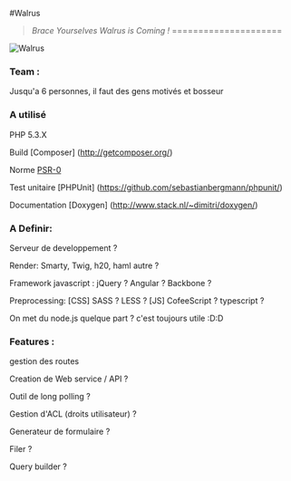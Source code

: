 #Walrus
> _Brace Yourselves Walrus is Coming !_
=====================

![Walrus](https://github.com/E-Wok/Walrus/blob/master/Walrus.png?raw=true "Walrus is comming !")

### Team :
Jusqu'a 6 personnes, il faut des gens motivés et bosseur 

### A utilisé
PHP 5.3.X

Build [Composer] (http://getcomposer.org/)

Norme [PSR-0](https://github.com/php-fig/fig-standards/blob/master/accepted/fr/PSR-0.md)

Test unitaire [PHPUnit] (https://github.com/sebastianbergmann/phpunit/)

Documentation [Doxygen] (http://www.stack.nl/~dimitri/doxygen/)

### A Definir:
Serveur de developpement ?

Render: Smarty, Twig, h20, haml autre ?

Framework javascript : jQuery ? Angular ? Backbone ?

Preprocessing: [CSS] SASS ? LESS ?
               [JS] CofeeScript ? typescript ?
               
On met du node.js quelque part ? c'est toujours utile :D:D

### Features :
gestion des routes


Creation de Web service / API ?

Outil de long polling ?

Gestion d'ACL (droits utilisateur) ?

Generateur de formulaire ?

Filer ?

Query builder ?
